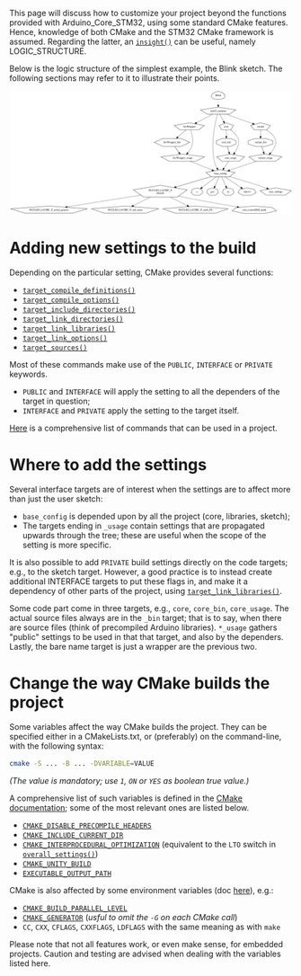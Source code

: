 
This page will discuss how to customize your project beyond the functions provided with Arduino_Core_STM32, using some standard CMake features.
Hence, knowledge of both CMake and the STM32 CMake framework is assumed.
Regarding the latter, an [`insight()`](./Functions-reference#insights) can be useful, namely LOGIC_STRUCTURE.

Below is the logic structure of the simplest example, the Blink sketch.
The following sections may refer to it to illustrate their points.

![Blink logic structure](./img/logicstructure.gv.svg)


# Adding new settings to the build

Depending on the particular setting, CMake provides several functions:
- [`target_compile_definitions()`](https://cmake.org/cmake/help/latest/command/target_compile_definitions.html)
- [`target_compile_options()`](https://cmake.org/cmake/help/latest/command/target_compile_options.html)
- [`target_include_directories()`](https://cmake.org/cmake/help/latest/command/target_include_directories.html)
- [`target_link_directories()`](https://cmake.org/cmake/help/latest/command/target_link_directories.html)
- [`target_link_libraries()`](https://cmake.org/cmake/help/latest/command/target_link_libraries.html)
- [`target_link_options()`](https://cmake.org/cmake/help/latest/command/target_link_options.html)
- [`target_sources()`](https://cmake.org/cmake/help/latest/command/target_sources.html)

Most of these commands make use of the `PUBLIC`, `INTERFACE` or `PRIVATE` keywords.
- `PUBLIC` and `INTERFACE` will apply the setting to all the dependers of the target in question;
- `INTERFACE` and `PRIVATE` apply the setting to the target itself.

[Here](https://cmake.org/cmake/help/latest/manual/cmake-commands.7.html) is a comprehensive list of commands that can be used in a project.

# Where to add the settings

Several interface targets are of interest when the settings are to affect more than just the user sketch:
- `base_config` is depended upon by all the project (core, libraries, sketch);
- The targets ending in  `_usage` contain settings that are propagated upwards through the tree;
  these are useful when the scope of the setting is more specific.

It is also possible to add `PRIVATE` build settings directly on the code targets; e.g., to the sketch target.
However, a good practice is to instead create additional INTERFACE targets to put these flags in,
and make it a dependency of other parts of the project, using [`target_link_libraries()`](https://cmake.org/cmake/help/latest/command/target_link_libraries.html).

Some code part come in three targets, e.g., `core`, `core_bin`, `core_usage`.
The actual source files always are in the `_bin` target; that is to say, when there are source files (think of precompiled Arduino libraries).
`*_usage` gathers "public" settings to be used in that that target, and also by the dependers.
Lastly, the bare name target is just a wrapper are the previous two.

# Change the way CMake builds the project

Some variables affect the way CMake builds the project.
They can be specified either in a CMakeLists.txt, or (preferably) on the command-line, with the following syntax:
```sh
cmake -S ... -B ... -DVARIABLE=VALUE
```
_(The value is mandatory; use `1`, `ON` or `YES` as boolean true value.)_

A comprehensive list of such variables is defined in the [CMake documentation](https://cmake.org/cmake/help/latest/manual/cmake-variables.7.html); some of the most relevant ones are listed below.

- [`CMAKE_DISABLE_PRECOMPILE_HEADERS`](https://cmake.org/cmake/help/latest/variable/CMAKE_DISABLE_PRECOMPILE_HEADERS.html)
- [`CMAKE_INCLUDE_CURRENT_DIR`](https://cmake.org/cmake/help/latest/variable/CMAKE_INCLUDE_CURRENT_DIR.html)
- [`CMAKE_INTERPROCEDURAL_OPTIMIZATION`](https://cmake.org/cmake/help/latest/variable/CMAKE_INTERPROCEDURAL_OPTIMIZATION.html) (equivalent to the `LTO` switch in [`overall_settings()`](./Functions-reference#overall_settings))
- [`CMAKE_UNITY_BUILD`](https://cmake.org/cmake/help/latest/variable/CMAKE_UNITY_BUILD.html)
- [`EXECUTABLE_OUTPUT_PATH`](https://cmake.org/cmake/help/latest/variable/EXECUTABLE_OUTPUT_PATH.html)

CMake is also affected by some environment variables (doc [here](https://cmake.org/cmake/help/latest/manual/cmake-env-variables.7.html)), e.g.:
- [`CMAKE_BUILD_PARALLEL_LEVEL`](https://cmake.org/cmake/help/latest/envvar/CMAKE_BUILD_PARALLEL_LEVEL.html)
- [`CMAKE_GENERATOR`](https://cmake.org/cmake/help/latest/envvar/CMAKE_GENERATOR.html) (_usful to omit the `-G` on each CMake call_)
- `CC`, `CXX`, `CFLAGS`, `CXXFLAGS`, `LDFLAGS` with the same meaning as with `make`

Please note that not all features work, or even make sense, for embedded projects.
Caution and testing are advised when dealing with the variables listed here.
